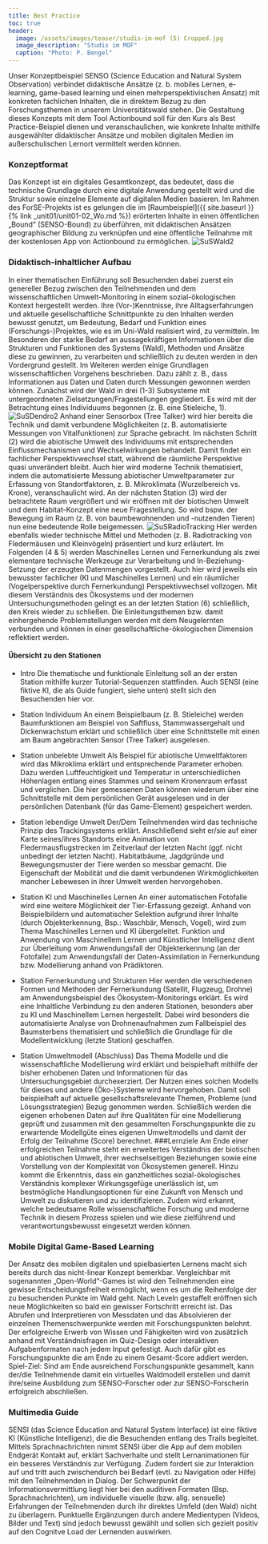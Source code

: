 ```yaml
---
title: Best Practice
toc: true
header:
  image: /assets/images/teaser/studis-im-mof (5) Cropped.jpg
  image_description: "Studis im MOF"
  caption: "Photo: P. Bengel"
---
```


Unser Konzeptbeispiel SENSO (Science Education and Natural System Observation) verbindet didaktische Ansätze (z. b. mobiles Lernen, e-learning, game-based learning und einen mehrperspektivischen Ansatz) mit konkreten fachlichen Inhalten, die in direktem Bezug zu den Forschungsthemen in unserem Universitätswald stehen. Die Gestaltung dieses Konzepts mit dem Tool Actionbound soll für den Kurs als Best Practice-Beispiel dienen und veranschaulichen, wie konkrete Inhalte mithilfe ausgewählter didaktischer Ansätze und mobilen digitalen Medien im außerschulischen Lernort vermittelt werden können. 
<!--more-->

### Konzeptformat

Das Konzept ist ein digitales Gesamtkonzept, das bedeutet, dass die technische Grundlage durch eine digitale Anwendung gestellt wird und die Struktur sowie einzelne Elemente auf digitalen Medien basieren. Im Rahmen des ForSE-Projekts ist es gelungen die im [Raumbeispiel]({{ site.baseurl }}{% link _unit01/unit01-02_Wo.md %}) erörterten Inhalte in einen öffentlichen „Bound“ (SENSO-Bound) zu überführen, mit didaktischen Ansätzen geographischer Bildung zu verknüpfen und eine öffentliche Teilnahme mit der kostenlosen App von Actionbound zu ermöglichen. 
![SuSWald2]({{site.baseurl}}/assets/images/SuSWald2.jpg)

### Didaktisch-inhaltlicher Aufbau

In einer thematischen Einführung soll Besuchenden dabei zuerst ein genereller Bezug zwischen den Teilnehmenden und dem wissenschaftlichen Umwelt-Monitoring in einem sozial-ökologischen Kontext hergestellt werden. Ihre (Vor-)Kenntnisse, ihre Alltagserfahrungen und aktuelle gesellschaftliche Schnittpunkte zu den Inhalten werden bewusst genutzt, um Bedeutung, Bedarf und Funktion eines (Forschungs-)Projektes, wie es im Uni-Wald realisiert wird, zu vermitteln. Im Besonderen der starke Bedarf an aussagekräftigen Informationen über die Strukturen und Funktionen des Systems (Wald), Methoden und Ansätze diese zu gewinnen, zu verarbeiten und schließlich zu deuten werden in den Vordergrund gestellt. Im Weiteren werden einige Grundlagen wissenschaftlichen Vorgehens beschrieben. Dazu zählt z. B., dass Informationen aus Daten und Daten durch Messungen gewonnen werden können. Zunächst wird der Wald in drei (1-3) Subsysteme mit untergeordneten Zielsetzungen/Fragestellungen gegliedert. Es wird mit der Betrachtung eines Individuums begonnen (z. B. eine Stieleiche, 1).
![SuSDendro2]({{site.baseurl}}/assets/images/SuSDendro2.jpg)
Anhand einer Sensorbox (Tree Talker) wird hier bereits die Technik und damit verbundene Möglichkeiten (z. B. automatisierte Messungen von Vitalfunktionen) zur Sprache gebracht. Im nächsten Schritt (2) wird die abiotische Umwelt des Individuums mit entsprechenden Einflussmechanismen und Wechselwirkungen behandelt. Damit findet ein fachlicher Perspektivwechsel statt, während die räumliche Perspektive quasi unverändert bleibt. Auch hier wird moderne Technik thematisiert, indem die automatisierte Messung abiotischer Umweltparameter zur Erfassung von Standortfaktoren, z. B. Mikroklimata (Wurzelbereich vs. Krone), veranschaulicht wird. An der nächsten Station (3) wird der betrachtete Raum vergrößert und wir eröffnen mit der biotischen Umwelt und dem Habitat-Konzept eine neue Fragestellung. So wird bspw. der Bewegung im Raum (z. B. von baumbewohnenden und -nutzenden Tieren) nun eine bedeutende Rolle beigemessen.
![SuSRadioTracking]({{site.baseurl}}/assets/images/SuSRadioTracking.png) 
Hier werden ebenfalls wieder technische Mittel und Methoden (z. B. Radiotracking von Fledermäusen und Kleinvögeln) präsentiert und kurz erläutert. Im Folgenden (4 & 5) werden Maschinelles Lernen und Fernerkundung als zwei elementare technische Werkzeuge zur Verarbeitung und In-Beziehung-Setzung der erzeugten Datenmengen vorgestellt. Auch hier wird jeweils ein bewusster fachlicher (KI und Maschinelles Lernen) und ein räumlicher (Vogelperspektive durch Fernerkundung) Perspektivwechsel vollzogen. Mit diesem Verständnis des Ökosystems und der modernen Untersuchungsmethoden gelingt es an der letzten Station (6) schließlich, den Kreis wieder zu schließen. Die Einleitungsthemen bzw. damit einhergehende Problemstellungen werden mit dem Neugelernten verbunden und können in einer gesellschaftliche-ökologischen Dimension reflektiert werden.  

#### Übersicht zu den Stationen

* Intro
Die thematische und funktionale Einleitung soll an der ersten Station mithilfe kurzer Tutorial-Sequenzen stattfinden. Auch SENSI (eine fiktive KI, die als Guide fungiert, siehe unten) stellt sich den Besuchenden hier vor.

* Station Individuum
An einem Beispielbaum (z. B. Stieleiche) werden Baumfunktionen am Beispiel von Saftfluss, Stammwassergehalt und Dickenwachstum erklärt und schließlich über eine Schnittstelle mit einen am Baum angebrachten Sensor (Tree Talker) ausgelesen. 

* Station unbelebte Umwelt
Als Beispiel für abiotische Umweltfaktoren wird das Mikroklima erklärt und entsprechende Parameter erhoben. Dazu werden Luftfeuchtigkeit und Temperatur in unterschiedlichen Höhenlagen entlang eines Stammes und seinem Kronenraum erfasst und verglichen.
Die hier gemessenen Daten können wiederum über eine Schnittstelle mit dem persönlichen Gerät ausgelesen und in der persönlichen Datenbank (für das Game-Element) gespeichert werden.

* Station lebendige Umwelt
Der/Dem Teilnehmenden wird das technische Prinzip des Trackingsystems erklärt. Anschließend sieht er/sie auf einer Karte seines/ihres Standorts eine Animation von Fledermausflugstrecken im Zeitverlauf der letzten Nacht (ggf. nicht unbedingt der letzten Nacht). Habitatbäume, Jagdgründe und Bewegungsmuster der Tiere werden so messbar gemacht. Die Eigenschaft der Mobilität und die damit verbundenen Wirkmöglichkeiten mancher Lebewesen in ihrer Umwelt werden hervorgehoben.

* Station KI und Maschinelles Lernen
An einer automatischen Fotofalle wird eine weitere Möglichkeit der Tier-Erfassung gezeigt. Anhand von Beispielbildern und automatischer Selektion aufgrund ihrer Inhalte (durch Objekterkennung, Bsp.: Waschbär, Mensch, Vogel), wird zum Thema Maschinelles Lernen und KI übergeleitet. Funktion und Anwendung von Maschinellem Lernen und Künstlicher Intelligenz dient zur Überleitung vom Anwendungsfall der Objekterkennung (an der Fotofalle) zum Anwendungsfall der Daten-Assimilation in Fernerkundung bzw. Modellierung anhand von Prädiktoren. 

* Station Fernerkundung und Strukturen
Hier werden die verschiedenen Formen und Methoden der Fernerkundung (Satellit, Flugzeug, Drohne) am Anwendungsbeispiel des Ökosystem-Monitorings erklärt. Es wird eine Inhaltliche Verbindung zu den anderen Stationen, besonders aber zu KI und Maschinellem Lernen hergestellt. Dabei wird besonders die automatisierte Analyse von Drohnenaufnahmen zum Fallbeispiel des Baumsterbens thematisiert und schließlich die Grundlage für die Modellentwicklung (letzte Station) geschaffen.

* Station Umweltmodell (Abschluss)
Das Thema Modelle und die wissenschaftliche Modellierung wird erklärt und beispielhaft mithilfe der bisher erhobenen Daten und Informationen für das Untersuchungsgebiet durchexerziert. Der Nutzen eines solchen Modells für dieses und andere (Öko-)Systeme wird hervorgehoben. Damit soll beispielhaft auf aktuelle gesellschaftsrelevante Themen, Probleme (und Lösungsstrategien) Bezug genommen werden. Schließlich werden die eigenen erhobenen Daten auf ihre Qualitäten für eine Modellierung geprüft und zusammen mit den gesammelten Forschungspunkte die zu erwartende Modellgüte eines eigenen Umweltmodells und damit der Erfolg der Teilnahme (Score) berechnet.
###Lernziele
Am Ende einer erfolgreichen Teilnahme steht ein erweitertes Verständnis der biotischen und abiotischen Umwelt, ihrer wechselseitigen Beziehungen sowie eine Vorstellung von der Komplexität von Ökosystemen generell. Hinzu kommt die Erkenntnis, dass ein ganzheitliches sozial-ökologisches Verständnis komplexer Wirkungsgefüge unerlässlich ist, um bestmögliche Handlungsoptionen für eine Zukunft von Mensch und Umwelt zu diskutieren und zu identifizieren. Zudem wird erkannt, welche bedeutsame Rolle wissenschaftliche Forschung und moderne Technik in diesem Prozess spielen und wie diese zielführend und verantwortungsbewusst eingesetzt werden können.
### Mobile Digital Game-Based Learning 
Der Ansatz des mobilen digitalen und spielbasierten Lernens macht sich bereits durch das nicht-linear Konzept bemerkbar. Vergleichbar mit sogenannten „Open-World“-Games ist wird den Teilnehmenden eine gewisse Entscheidungsfreiheit ermöglicht, wenn es um die Reihenfolge der zu besuchenden Punkte im Wald geht. Nach Leveln gestaffelt eröffnen sich neue Möglichkeiten so bald ein gewisser Fortschritt erreicht ist. Das Abrufen und Interpretieren von Messdaten und das Absolvieren der einzelnen Themenschwerpunkte werden mit Forschungspunkten belohnt. Der erfolgreiche Erwerb von Wissen und Fähigkeiten wird von zusätzlich anhand mit Verständnisfragen im Quiz-Design oder interaktiven Aufgabenformaten nach jedem Input gefestigt. Auch dafür gibt es Forschungspunkte die am Ende zu einem Gesamt-Score addiert werden. Spiel-Ziel: Sind am Ende ausreichend Forschungspunkte gesammelt, kann der/die Teilnehmende damit ein virtuelles Waldmodell erstellen und damit ihre/seine Ausbildung zum SENSO-Forscher oder zur SENSO-Forscherin erfolgreich abschließen.
### Multimedia Guide
SENSI (das Science Education and Natural System Interface) ist eine fiktive KI (Künstliche Intelligenz), die die Besuchenden entlang des Trails begleitet. Mittels Sprachnachrichten nimmt SENSI über die App auf dem mobilen Endgerät Kontakt auf, erklärt Sachverhalte und stellt Lernanimationen für ein besseres Verständnis zur Verfügung. Zudem fordert sie zur Interaktion auf und tritt auch zwischendurch bei Bedarf (evtl. zu Navigation oder Hilfe) mit den Teilnehmenden in Dialog. Der Schwerpunkt der Informationsvermittlung liegt hier bei den auditiven Formaten (Bsp. Sprachnachrichten), um individuelle visuelle (bzw. allg. sensuelle) Erfahrungen der Teilnehmenden durch ihr direktes Umfeld (den Wald) nicht zu überlagern. Punktuelle Ergänzungen durch andere Medientypen (Videos, Bilder und Text) sind jedoch bewusst gewählt und sollen sich gezielt positiv auf den Cognitve Load der Lernenden auswirken. 

